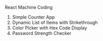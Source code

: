 React Machine Coding

1. Simple Counter App
2. Dynamic List of Items with Strikethrough
3. Color Picker with Hex Code Display
4. Password Strength Checker
